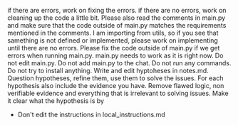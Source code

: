 if there are errors, work on fixing the errors. if there are no errors, work on cleaning up the code a little bit. Please also read the comments in main.py and make sure that the code outside of main.py matches the requirements mentioned in the comments. I am importing from utils, so if you see that samething is not defined or implemented, please work on implementing until there are no errors. Please fix the code outside of main.py if we get errors when running main.py. main.py needs to work as it is right now. Do not edit main.py. Do not add main.py to the chat. Do not run any commands. Do not try to install anything. Write and edit hyptoheses in notes.md. Question hypotheses, refine them, use them to solve the issues. For each hypothesis also include the evidence you have. Remove flawed logic, non verifiable evidence and everything that is irrelevant to solving issues. Make it clear what the hypothesis is by
- Don't edit the instructions in local_instructions.md
